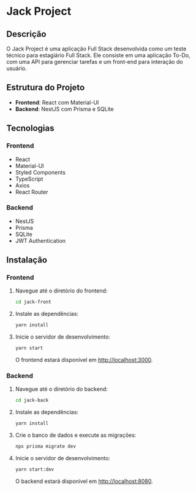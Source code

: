# Jack Project

## Descrição

O Jack Project é uma aplicação Full Stack desenvolvida como um teste técnico para estagiário Full Stack. Ele consiste em uma aplicação To-Do, com uma API para gerenciar tarefas e um front-end para interação do usuário.

## Estrutura do Projeto

- **Frontend**: React com Material-UI
- **Backend**: NestJS com Prisma e SQLite

## Tecnologias

### Frontend

- React
- Material-UI
- Styled Components
- TypeScript
- Axios
- React Router

### Backend

- NestJS
- Prisma
- SQLite
- JWT Authentication

## Instalação

### Frontend

1. Navegue até o diretório do frontend:

    ```bash
    cd jack-front
    ```

2. Instale as dependências:

    ```bash
    yarn install
    ```

3. Inicie o servidor de desenvolvimento:

    ```bash
    yarn start
    ```

   O frontend estará disponível em [http://localhost:3000](http://localhost:3000).

### Backend

1. Navegue até o diretório do backend:

    ```bash
    cd jack-back
    ```

2. Instale as dependências:

    ```bash
    yarn install
    ```

3. Crie o banco de dados e execute as migrações:

    ```bash
    npx prisma migrate dev
    ```

4. Inicie o servidor de desenvolvimento:

    ```bash
    yarn start:dev
    ```

   O backend estará disponível em [http://localhost:8080](http://localhost:8080).